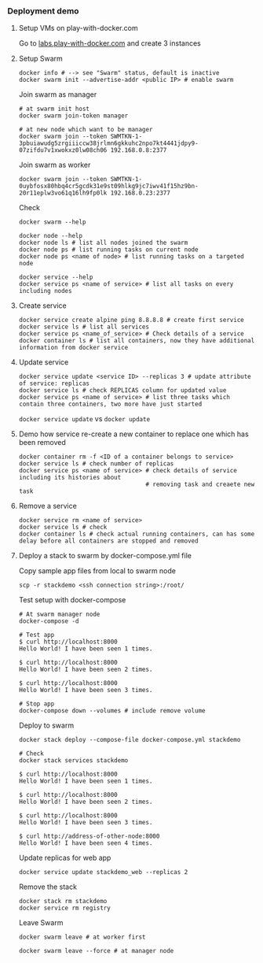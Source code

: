 ### Deployment demo

1.  Setup VMs on play-with-docker.com

    Go to [labs.play-with-docker.com](https://labs.play-with-docker.com/) and create 3 instances

2.  Setup Swarm

        docker info # --> see "Swarm" status, default is inactive
        docker swarm init --advertise-addr <public IP> # enable swarm
    
    Join swarm as manager
    
        # at swarm init host
        docker swarm join-token manager
        
        # at new node which want to be manager
        docker swarm join --token SWMTKN-1-3pbuiawudg5zrgiiiccw38jrlmn6gkkuhc2npo7kt4441jdpy9-07zifdu7v1xwokxz0lw08ch06 192.168.0.8:2377
    
    Join swarm as worker
    
        docker swarm join --token SWMTKN-1-0uybfosx80hbq4cr5gcdk31e9st09hlkg9jc7iwv41f15hz9bn-20r11eplw3vo61q16lh9fp0lk 192.168.0.23:2377
    
    Check
    
        docker swarm --help
        
        docker node --help
        docker node ls # list all nodes joined the swarm
        docker node ps # list running tasks on current node
        docker node ps <name of node> # list running tasks on a targeted node
        
        docker service --help
        docker service ps <name of service> # list all tasks on every including nodes

3.  Create service

        docker service create alpine ping 8.8.8.8 # create first service
        docker service ls # list all services
        docker service ps <name_of_service> # Check details of a service
        docker container ls # list all containers, now they have additional information from docker service

4.  Update service

        docker service update <service ID> --replicas 3 # update attribute of service: replicas
        docker service ls # check REPLICAS column for updated value
        docker service ps <name of service> # list three tasks which contain three containers, two more have just started
    
    `docker service update` vs `docker update`

5.  Demo how service re-create a new container to replace one which has been removed

        docker container rm -f <ID of a container belongs to service>
        docker service ls # check number of replicas
        docker service ps <name of service> # check details of service including its histories about
                                            # removing task and creaete new task

6.  Remove a service

        docker service rm <name of service>
        docker service ls # check
        docker container ls # check actual running containers, can has some delay before all containers are stopped and removed

7.  Deploy a stack to swarm by docker-compose.yml file

    Copy sample app files from local to swarm node
    
        scp -r stackdemo <ssh connection string>:/root/
    
    Test setup with docker-compose
    
        # At swarm manager node
        docker-compose -d
        
        # Test app
        $ curl http://localhost:8000
        Hello World! I have been seen 1 times.
        
        $ curl http://localhost:8000
        Hello World! I have been seen 2 times.
        
        $ curl http://localhost:8000
        Hello World! I have been seen 3 times.
        
        # Stop app
        docker-compose down --volumes # include remove volume
    
    Deploy to swarm
    
        docker stack deploy --compose-file docker-compose.yml stackdemo
        
        # Check
        docker stack services stackdemo
        
        $ curl http://localhost:8000
        Hello World! I have been seen 1 times.
        
        $ curl http://localhost:8000
        Hello World! I have been seen 2 times.
        
        $ curl http://localhost:8000
        Hello World! I have been seen 3 times.
        
        $ curl http://address-of-other-node:8000
        Hello World! I have been seen 4 times.
    
    Update replicas for web app
    
        docker service update stackdemo_web --replicas 2
    
    Remove the stack
    
        docker stack rm stackdemo
        docker service rm registry
    
    Leave Swarm
    
        docker swarm leave # at worker first
    
        docker swarm leave --force # at manager node



